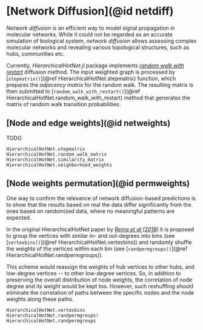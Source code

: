 # [Network Diffusion](@id netdiff)

*Network diffusion* is an efficient way to model signal propagation in molecular networks.
While it could not be regarded as an accurate simulation of biological system, *network
diffusion* allows assessing complex molecular networks and revealing various topological
structures, such as hubs, communities etc.

Currently, *HierarchicalHotNet.jl* package implements [*random walk with restart*](https://en.wikipedia.org/wiki/Random_walk)
diffusion method. The input weighted graph is processed by [`stepmatrix()`](@ref HierarchicalHotNet.stepmatrix) function,
which prepares the *adjacency matrix* for the random walk.
The resulting matrix is then submitted to [`random_walk_with_restart()`](@ref HierarchicalHotNet.random_walk_with_restart) method that generates
the matrix of random walk transition probabilities.

## [Node and edge weights](@id netweights)

TODO

```@docs
HierarchicalHotNet.stepmatrix
HierarchicalHotNet.random_walk_matrix
HierarchicalHotNet.similarity_matrix
HierarchicalHotNet.neighborhood_weights
```

## [Node weights permutation](@id permweights)

One way to confirm the relevance of network diffusion-based predictions is to show that the
results based on real the data differ significantly from the ones based on randomized data, where no
meaningful patterns are expected.

In the original HierarchicalHotNet paper by [_Reina et al (2018)_](https://academic.oup.com/bioinformatics/article/34/17/i972/5093236)
it is proposed to group the vertices with similar in- and out-degrees into bins (see [`vertexbins()`](@ref HierarchicalHotNet.vertexbins))
and randomly shuffle the weights of the vertices within each bin (see [`randpermgroups()`](@ref HierarchicalHotNet.randpermgroups)).

This scheme would reassign the weights of hub vertices to other hubs, and low-degree vertices --
to other low-degree vertices. So, in addition to preserving the overall distribution of node weights,
the correlation of node degree and its weight would be kept too.
However, such reshuffling should eliminate the correlation of paths between the specific nodes and the node weights along these paths.

```@docs
HierarchicalHotNet.vertexbins
HierarchicalHotNet.randpermgroups!
HierarchicalHotNet.randpermgroups
```


